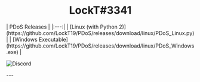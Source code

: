 <h1 align="center">LockT#3341</h1>
<p float="left">
| PDoS Releases |
|:---:|
| [Linux (with Python 2)](https://github.com/LockT19/PDoS/releases/download/linux/PDoS_Linux.py)  |
| [Windows Executable](https://github.com/LockT19/PDoS/releases/download/linux/PDoS_Windows.exe)  |

![Discord](https://discordapp.com/api/guilds/763890366247993364/widget.png?style=banner2)
</p>
---
